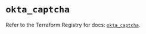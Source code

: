 # `okta_captcha`

Refer to the Terraform Registry for docs: [`okta_captcha`](https://registry.terraform.io/providers/okta/okta/4.12.0/docs/resources/captcha).
